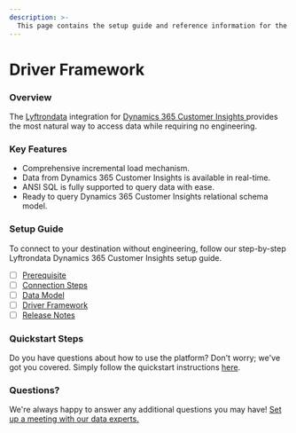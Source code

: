 ```yaml
---
description: >-
  This page contains the setup guide and reference information for the Dynamics 365 Customer Insights source connector.
---
```


# Driver Framework

### Overview

The [Lyftrondata](https://www.lyftrondata.com/) integration for [Dynamics 365 Customer Insights](https://www.lyftrondata.com/integration/dynamics-365-customer-insights/)[ ](https://www.lyftrondata.com/integration/dynamics-365-customer-insights/)provides the most natural way to access data while requiring no engineering.

### Key Features

* Comprehensive incremental load mechanism.
* Data from Dynamics 365 Customer Insights is available in real-time.&#x20;
* ANSI SQL is fully supported to query data with ease.
* Ready to query Dynamics 365 Customer Insights relational schema model.

### Setup Guide

To connect to your destination without engineering, follow our step-by-step Lyftrondata Dynamics 365 Customer Insights setup guide.

* [ ] [Prerequisite](../../business-analytics/dynamics-365-customer-insights/prerequisite.md)
* [ ] [Connection Steps](../../business-analytics/dynamics-365-customer-insights/connection-steps.md)
* [ ] [Data Model](../../business-analytics/dynamics-365-customer-insights/data-model/)
* [ ] [Driver Framework](../../business-analytics/dynamics-365-customer-insights/driver-framework/)
* [ ] [Release Notes](../../business-analytics/dynamics-365-customer-insights/release-notes.md)

### Quickstart Steps

Do you have questions about how to use the platform? Don't worry; we've got you covered. Simply follow the quickstart instructions [here](../../../quickstart-steps.md).

### Questions? <a href="#questions" id="questions"></a>

We're always happy to answer any additional questions you may have! [Set up a meeting with our data experts.](https://www.lyftrondata.com/book-a-meeting/)


